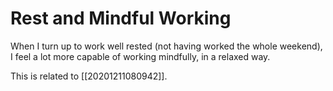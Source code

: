 # Rest and Mindful Working

When I turn up to work well rested (not having worked the whole weekend), I feel a lot more capable of working mindfully, in a relaxed way.

This is related to [[20201211080942]].
